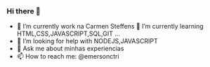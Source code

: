 ### Hi there 👋

- 🔭 I’m currently work na Carmen Steffens
 🌱 I’m currently learning  HTML,CSS,JAVASCRIPT,SQL,GIT ...
- 🤔 I’m looking for help with  NODEJS,JAVASCRIPT
- 💬 Ask me about minhas experiencias
- 📫 How to reach me: @emersonctri

